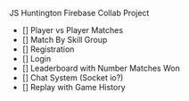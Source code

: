 JS Huntington Firebase Collab Project

- [] Player vs Player Matches
- [] Match By Skill Group
- [] Registration
- [] Login
- [] Leaderboard with Number Matches Won
- [] Chat System (Socket io?)
- [] Replay with Game History
